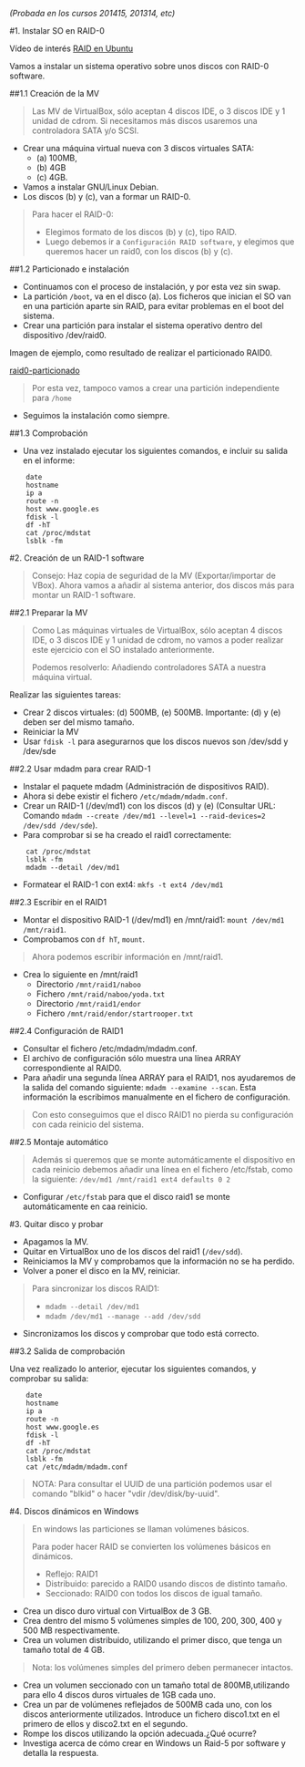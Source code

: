 
*(Probada en los cursos 201415, 201314, etc)*

#1. Instalar SO en RAID-0

Vídeo de interés [RAID en Ubuntu](https://youtu.be/z84oBqOxsD0?list=PLtGnc4I6s8duPu8fzK6zoNzczrXogvYnx)

Vamos a instalar un sistema operativo sobre unos discos con RAID-0 software.

##1.1 Creación de la MV 

> Las MV de VirtualBox, sólo aceptan 4 discos IDE, o 3 discos IDE y 1 unidad de cdrom.
> Si necesitamos más discos usaremos una controladora SATA y/o SCSI.

* Crear una máquina virtual nueva con 3 discos virtuales SATA:
    * (a) 100MB, 
    * (b) 4GB
    * (c) 4GB.
* Vamos a instalar GNU/Linux Debian.
* Los discos (b) y (c), van a formar un RAID-0. 

> Para hacer el RAID-0:
> * Elegimos formato de los discos (b) y (c), tipo RAID.
> * Luego debemos ir a `Configuración RAID software`, y elegimos que queremos hacer un raid0, con los discos (b) y (c).

##1.2 Particionado e instalación

* Continuamos con el proceso de instalación, y por esta vez sin swap.
* La partición `/boot`, va en el disco (a). Los ficheros que inician el SO 
van en una partición aparte sin RAID, para evitar problemas en el boot del sistema.
* Crear una partición para instalar el sistema operativo dentro del dispositivo /dev/raid0.

Imagen de ejemplo, como resultado de realizar el particionado RAID0.

[raid0-particionado](./images/raid0-particionado.png)

> Por esta vez, tampoco vamos a crear una partición independiente para `/home`

* Seguimos la instalación como siempre.

##1.3 Comprobación

* Una vez instalado ejecutar los siguientes comandos, e incluir su salida en el informe:
```
    date
    hostname
    ip a
    route -n
    host www.google.es
    fdisk -l
    df -hT
    cat /proc/mdstat
    lsblk -fm
```

#2. Creación de un RAID-1 software

> Consejo: Haz copia de seguridad de la MV (Exportar/importar de VBox).
Ahora vamos a añadir al sistema anterior, dos discos más para montar un RAID-1 software.

##2.1 Preparar la MV

> Como Las máquinas virtuales de VirtualBox, sólo aceptan 4 discos IDE, o 3 discos IDE y 1 unidad de cdrom, 
no vamos a poder realizar este ejercicio con el SO instalado anteriormente.
>
> Podemos resolverlo: Añadiendo controladores SATA a nuestra máquina virtual.

Realizar las siguientes tareas:
* Crear 2 discos virtuales: (d) 500MB, (e) 500MB. Importante: (d) y (e) deben ser del mismo tamaño.
* Reiniciar la MV
* Usar `fdisk -l` para asegurarnos que los discos nuevos son /dev/sdd y /dev/sde

##2.2 Usar mdadm para crear RAID-1

* Instalar el paquete mdadm (Administración de dispositivos RAID). 
* Ahora si debe existir el fichero `/etc/mdadm/mdadm.conf`.
* Crear un RAID-1 (/dev/md1) con los discos (d) y (e) 
(Consultar URL: Comando `mdadm --create /dev/md1 --level=1 --raid-devices=2 /dev/sdd /dev/sde`).
* Para comprobar si se ha creado el raid1 correctamente:
```
    cat /proc/mdstat
    lsblk -fm
    mdadm --detail /dev/md1
```
* Formatear el RAID-1 con ext4: `mkfs -t ext4 /dev/md1`


##2.3 Escribir en el RAID1

* Montar el dispositivo RAID-1 (/dev/md1) en /mnt/raid1: `mount /dev/md1 /mnt/raid1`.
* Comprobamos con `df hT`, `mount`.

> Ahora podemos escribir información en /mnt/raid1.

* Crea lo siguiente en /mnt/raid1
    * Directorio `/mnt/raid1/naboo`
    * Fichero `/mnt/raid/naboo/yoda.txt`
    * Directorio `/mnt/raid1/endor`
    * Fichero `/mnt/raid/endor/startrooper.txt`

##2.4 Configuración de RAID1
    
* Consultar el fichero /etc/mdadm/mdadm.conf.
* El archivo de configuración sólo muestra una línea ARRAY correspondiente al RAID0.
* Para añadir una segunda línea ARRAY para el RAID1, nos ayudaremos de la salida del 
comando siguiente: `mdadm --examine --scan`. Esta información la escribimos manualmente 
en el fichero de configuración.

> Con esto conseguimos que el disco RAID1 no pierda su configuración con cada reinicio del sistema.

##2.5 Montaje automático

> Además si queremos que se monte automáticamente el dispositivo en cada 
reinicio debemos añadir una línea en el fichero /etc/fstab, como la siguiente: 
`/dev/md1 /mnt/raid1 ext4 defaults 0 2`

* Configurar `/etc/fstab` para que el disco raid1 se monte automáticamente en caa reinicio.

#3. Quitar disco y probar

* Apagamos la MV.
* Quitar en VirtualBox uno de los discos del raid1 (`/dev/sdd`).
* Reiniciamos la MV y comprobamos que la información no se ha perdido.
* Volver a poner el disco en la MV, reiniciar.

> Para sincronizar los discos RAID1:
> * `mdadm --detail /dev/md1`
> * `mdadm /dev/md1 --manage --add /dev/sdd`

* Sincronizamos los discos y comprobar que todo está correcto.

##3.2 Salida de comprobación

Una vez realizado lo anterior, ejecutar los siguientes comandos, y comprobar su salida:
```
    date
    hostname
    ip a
    route -n
    host www.google.es
    fdisk -l
    df -hT
    cat /proc/mdstat
    lsblk -fm
    cat /etc/mdadm/mdadm.conf
```

> NOTA: Para consultar el UUID de una partición podemos usar el comando "blkid" o hacer "vdir /dev/disk/by-uuid".

#4. Discos dinámicos en Windows

> En windows las particiones se llaman volúmenes básicos.
> 
> Para poder hacer RAID se convierten los volúmenes básicos en dinámicos.
> * Reflejo: RAID1
> * Distribuido: parecido a RAID0 usando discos de distinto tamaño.
> * Seccionado: RAID0 con todos los discos de igual tamaño.

* Crea un disco duro virtual con VirtualBox de 3 GB.
* Crea dentro del mismo 5 volúmenes simples de 100, 200, 300, 400 y 500 MB respectivamente.
* Crea un volumen distribuido, utilizando el primer disco, que tenga un tamaño total de 4 GB.

> Nota: los volúmenes simples del primero deben permanecer intactos.

* Crea un volumen seccionado con un tamaño total de 800MB,utilizando para ello 4 discos duros 
virtuales de 1GB cada uno.
* Crea un par de volúmenes reflejados de 500MB cada uno, con los discos anteriormente utilizados. 
Introduce un fichero disco1.txt en el primero de ellos y disco2.txt en el segundo. 
* Rompe los discos utilizando la opción adecuada.¿Qué ocurre?
* Investiga acerca de cómo crear en Windows un Raid-5 por software y detalla la respuesta.
